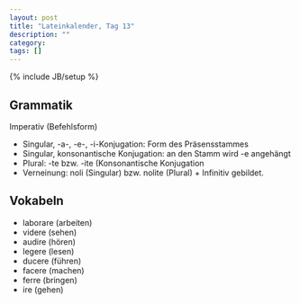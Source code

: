 ```yaml
---
layout: post
title: "Lateinkalender, Tag 13"
description: ""
category: 
tags: []
---
```

{% include JB/setup %}

## Grammatik

Imperativ (Befehlsform)

* Singular, -a-, -e-, -i-Konjugation: Form des Präsensstammes
* Singular, konsonantische Konjugation: an den Stamm wird -e angehängt
* Plural: -te bzw. -ite (Konsonantische Konjugation
* Verneinung: noli (Singular) bzw. nolite (Plural) + Infinitiv gebildet.

## Vokabeln

* laborare (arbeiten)
* videre (sehen)
* audire (hören)
* legere (lesen)
* ducere (führen)
* facere (machen)
* ferre (bringen)
* ire (gehen)

